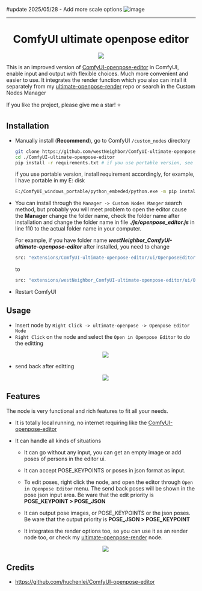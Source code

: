 #update 2025/05/28 - Add more scale options
![image](https://github.com/user-attachments/assets/22d7358b-2d83-498c-9536-c8c352033c99)

----------

<div align="center">

# ComfyUI ultimate openpose editor

</div>

<p align="center">
  <img src="assets/editor_example.jpg" />
</p>



This is an improved version of [ComfyUI-openpose-editor](https://github.com/huchenlei/ComfyUI-openpose-editor) 
in ComfyUI, enable input and output with flexible choices. Much more convenient and easier to use. It integrates the render function which you also can intall it separately from my [ultimate-openpose-render](https://github.com/westNeighbor/ComfyUI-ultimate-openpose-render) repo or search in the Custom Nodes Manager

If you like the project, please give me a star! ⭐

## Installation

- Manually install (**Recommend**), go to ComfyUI `/custom_nodes` directory
    ```bash
    git clone https://github.com/westNeighbor/ComfyUI-ultimate-openpose-editor
    cd ./ComfyUI-ultimate-openpose-editor
    pip install -r requirements.txt # if you use portable version, see below
    ```
    if you use portable version, install requirement accordingly, for example, I have portable in my E: disk
    ```bash
    E:/ComfyUI_windows_portable/python_embeded/python.exe -m pip install -r requirements.txt
    ```
- You can install through the `Manager -> Custom Nodes Manger` search method, but probably you will meet problem to open the editor cause the **Manager** change the folder name, check the folder name after installation and change the folder name in file **_./js/openpose_editor.js_** in line 110 to the actual folder name in your computer.

    For example, if you have folder name **_westNeighbor_ComfyUI-ultimate-openpose-editor_** after installed, you need to change
    ```bash
    src: "extensions/ComfyUI-ultimate-openpose-editor/ui/OpenposeEditor.html",
    ```
    to
    ```bash
    src: "extensions/westNeighbor_ComfyUI-ultimate-openpose-editor/ui/OpenposeEditor.html",
    ```

- Restart ComfyUI

## Usage
- Insert node by `Right Click -> ultimate-openpose -> Openpose Editor Node`
- `Right Click` on the node and select the `Open in Openpose Editor` to do the editting
    <p align="center">
      <img src="assets/editor_example_1.png" />
    </p>
- send back after editting
    <p align="center">
      <img src="assets/editor_example_2.png" />
    </p>

## Features
The node is very functional and rich features to fit all your needs.
- It is totally local running, no internet requiring like the [ComfyUI-openpose-editor](https://github.com/huchenlei/ComfyUI-openpose-editor)
- It can handle all kinds of situations

    - It can go without any input, you can get an empty image or add poses of persons in the editor ui.

    - It can accept POSE\_KEYPOINTS or poses in json format as input.

    - To edit poses, right click the node, and open the editor through `Open in Openpose Editor` menu. The send back poses will be shown in the pose json input area. Be ware that the edit priority is **POSE\_KEYPOINT > POSE\_JSON** 

    - It can output pose images, or POSE\_KEYPOINTS or the json poses. Be ware that the output priority is **POSE\_JSON > POSE\_KEYPOINT**

    - It integrates the render options too, so you can use it as an render node too, or check my [ultimate-openpose-render](https://github.com/westNeighbor/ComfyUI-ultimate-openpose-render) node.

    <p align="center">
      <img src="assets/editor_example_3.jpg" />
    </p>


## Credits
- https://github.com/huchenlei/ComfyUI-openpose-editor

